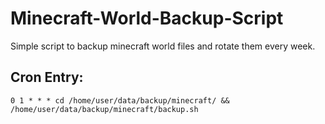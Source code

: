 # Minecraft-World-Backup-Script
Simple script to backup minecraft world files and rotate them every week. 

## Cron Entry:

```
0 1 * * * cd /home/user/data/backup/minecraft/ && /home/user/data/backup/minecraft/backup.sh
```
